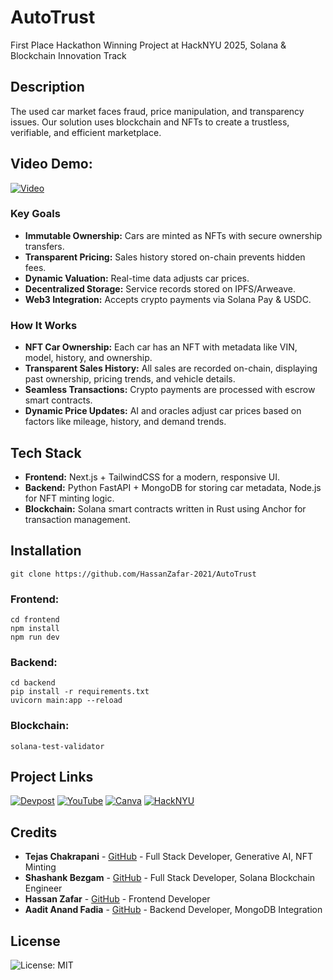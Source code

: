 # AutoTrust
First Place Hackathon Winning Project at HackNYU 2025, Solana & Blockchain Innovation Track

## Description
The used car market faces fraud, price manipulation, and transparency issues. Our solution uses blockchain and NFTs to create a trustless, verifiable, and efficient marketplace.

## Video Demo:
[![Video](https://github.com/user-attachments/assets/a836d0ac-0eaa-434d-830f-7647ebfff033)](https://www.youtube.com/watch?v=lWGJleFYmqM)

### Key Goals
- **Immutable Ownership:** Cars are minted as NFTs with secure ownership transfers.  
- **Transparent Pricing:** Sales history stored on-chain prevents hidden fees.  
- **Dynamic Valuation:** Real-time data adjusts car prices.  
- **Decentralized Storage:** Service records stored on IPFS/Arweave.  
- **Web3 Integration:** Accepts crypto payments via Solana Pay & USDC.

### How It Works
- **NFT Car Ownership:** Each car has an NFT with metadata like VIN, model, history, and ownership.  
- **Transparent Sales History:** All sales are recorded on-chain, displaying past ownership, pricing trends, and vehicle details.  
- **Seamless Transactions:** Crypto payments are processed with escrow smart contracts.  
- **Dynamic Price Updates:** AI and oracles adjust car prices based on factors like mileage, history, and demand trends.

## Tech Stack
- **Frontend:** Next.js + TailwindCSS for a modern, responsive UI.
- **Backend:** Python FastAPI + MongoDB for storing car metadata, Node.js for NFT minting logic.
- **Blockchain:** Solana smart contracts written in Rust using Anchor for transaction management. 

## Installation
```
git clone https://github.com/HassanZafar-2021/AutoTrust
```

### Frontend:
```
cd frontend
npm install
npm run dev
```

### Backend:
```
cd backend
pip install -r requirements.txt
uvicorn main:app --reload
```

### Blockchain:
```
solana-test-validator
```

## Project Links
[![Devpost](https://img.shields.io/badge/Devpost-003E54?style=for-the-badge&logo=devpost&logoColor=white)](https://devpost.com/software/blockchain-dmuro3)
[![YouTube](https://img.shields.io/badge/YouTube-FF0000?style=for-the-badge&logo=youtube&logoColor=white)](https://www.youtube.com/watch?v=lWGJleFYmqM)
[![Canva](https://img.shields.io/badge/Canva-00C4CC?style=for-the-badge&logo=canva&logoColor=white)](https://www.canva.com/design/DAGen140KXM/bU0TUOR1FBVTiGqsFIHfTQ/view?utm_content=DAGen140KXM&utm_campaign=designshare&utm_medium=link2&utm_source=uniquelinks&utlId=h6a10b0c6f1#1)
[![HackNYU](https://img.shields.io/badge/HackNYU-004FEC?style=for-the-badge&logo=New-York-University&logoColor=white)](https://hacknyu.org/)


## Credits

- **Tejas Chakrapani** - [GitHub](https://github.com/TCYTseven) - Full Stack Developer, Generative AI, NFT Minting
- **Shashank Bezgam** - [GitHub](https://github.com/shashankdatta) - Full Stack Developer, Solana Blockchain Engineer
- **Hassan Zafar** - [GitHub](https://github.com/HassanZafar-2021) - Frontend Developer
- **Aadit Anand Fadia** - [GitHub](https://github.com/aaf091) - Backend Developer, MongoDB Integration

## License
![License: MIT](https://img.shields.io/badge/License-MIT-green.svg)

